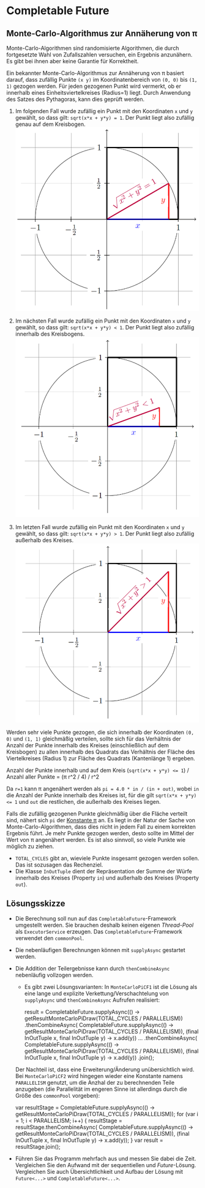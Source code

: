 # Completable Future

## Monte-Carlo-Algorithmus zur Annäherung von π

Monte-Carlo-Algorithmen sind randomisierte Algorithmen, die durch fortgesetzte Wahl von Zufallszahlen versuchen, ein Ergebnis anzunähern. Es gibt bei ihnen aber keine Garantie für Korrektheit.

Ein bekannter Monte-Carlo-Algorithmus zur Annäherung von π basiert darauf, dass zufällig Punkte `(x y)` im Koordinatenbereich von `(0, 0)` bis `(1, 1)` gezogen werden. Für jeden gezogenen Punkt wird vermerkt, ob er innerhalb eines Einheitsviertelkreises (Radius=1) liegt. Durch Anwendung des Satzes des Pythagoras, kann dies geprüft werden.

1. Im folgenden Fall wurde zufällig ein Punkt mit den Koordinaten `x` und `y` gewählt, so dass gilt: `sqrt(x*x + y*y) = 1`. Der Punkt liegt also zufällig genau auf dem Kreisbogen.<br/>
![sqrt(x*x + y*y) = 1](doc/on.png "sqrt(x*x + y*y) = 1") 

2. Im nächsten Fall wurde zufällig ein Punkt mit den Koordinaten `x` und `y` gewählt, so dass gilt: `sqrt(x*x + y*y) < 1`. Der Punkt liegt also zufällig innerhalb des Kreisbogens.<br/>
![sqrt(x*x + y*y) < 1](doc/in.png "sqrt(x*x + y*y) < 1") 

3. Im letzten Fall wurde zufällig ein Punkt mit den Koordinaten `x` und `y` gewählt, so dass gilt: `sqrt(x*x + y*y) > 1`. Der Punkt liegt also zufällig außerhalb des Kreises.<br/>
![sqrt(x*x + y*y) > 1](doc/out.png "sqrt(x*x + y*y) > 1") 

Werden sehr viele Punkte gezogen, die sich innerhalb der Koordinaten `(0, 0)` und `(1, 1)` gleichmäßig verteilen, sollte sich für das Verhältnis der Anzahl der Punkte innerhalb des Kreises (einschließlich auf dem Kreisbogen) zu allen innerhalb des Quadrats das Verhältnis der Fläche des Viertelkreises (Radius 1) zur Fläche des Quadrats (Kantenlänge 1) ergeben.


Anzahl der Punkte innerhalb und auf dem Kreis (`sqrt(x*x + y*y) <= 1`) / Anzahl aller Punkte = (π r^2 / 4) / r^2

Da `r=1` kann π angenähert werden als `pi = 4.0 * in / (in + out)`, wobei `in` die Anzahl der Punkte innerhalb des Kreises ist, für die gilt `sqrt(x*x + y*y) <= 1` und `out` die restlichen, die außerhalb des Kreises liegen. 

Falls die zufällig gezogenen Punkte gleichmäßig über die Fläche verteilt sind, nähert sich `pi` der [Konstante π](https://3.141592653589793238462643383279502884197169399375105820974944592.eu/)
 an. Es liegt in der Natur der Sache von Monte-Carlo-Algorithmen, dass dies nicht in jedem Fall zu einem korrekten Ergebnis führt. Je mehr Punkte gezogen werden, desto sollte im Mittel der Wert von π angenähert werden. Es ist also sinnvoll, so viele Punkte wie möglich zu ziehen. 

* `TOTAL_CYCLES` gibt an, wieviele Punkte insgesamt gezogen werden sollen. Das ist sozusagen das Rechenziel. 
* Die Klasse ``InOutTuple`` dient der Repräsentation der Summe der Würfe innerhalb des Kreises (Property ``in``) und außerhalb des Kreises (Property ``out``). 

## Lösungsskizze

* Die Berechnung soll nun auf das ``CompletableFuture``-Framework umgestellt werden. Sie brauchen deshalb keinen eigenen *Thread-Pool* als ``ExecutorService`` erzeugen. Das ``CompletableFuture``-Framework verwendet den ``commonPool``. 
* Die nebenläufigen Berechnungen können mit ``supplyAsync`` gestartet werden.
* Die Addition der Teilergebnisse kann durch ``thenCombineAsync`` nebenläufig vollzogen werden.

  * Es gibt zwei Lösungsvarianten: In ``MonteCarloPiCF1`` ist die Lösung als eine lange und explizite Verkettung/Verschachtelung  von ``supplyAsync`` und ``thenCombineAsync`` Aufrufen realisiert:
  
	result = CompletableFuture.supplyAsync(() -> getResultMonteCarloPiDraw(TOTAL_CYCLES / PARALLELISM))
                .thenCombineAsync(
                        CompletableFuture.supplyAsync(() -> getResultMonteCarloPiDraw(TOTAL_CYCLES / PARALLELISM)),
                        (final InOutTuple x, final InOutTuple y) -> x.add(y))
                ...
                .thenCombineAsync(
                        CompletableFuture.supplyAsync(() -> getResultMonteCarloPiDraw(TOTAL_CYCLES / PARALLELISM)),
                        (final InOutTuple x, final InOutTuple y) -> x.add(y))
                .join();

  Der Nachteil ist, dass eine Erweiterung/Änderung unübersichtlich wird. Bei ``MonteCarloPiCF2`` wird hingegen wieder eine Konstante namens ``PARALLELISM`` genutzt, um die Anzhal der zu berechnenden Teile anzugeben (die Parallelität im engeren Sinne ist allerdings durch die Größe des ``commonPool`` vorgeben):

	var resultStage = CompletableFuture.supplyAsync(() -> getResultMonteCarloPiDraw(TOTAL_CYCLES / PARALLELISM));
	for (var i = 1; i < PARALLELISM; i++) {
	resultStage = resultStage.thenCombineAsync(
		CompletableFuture.supplyAsync(() -> getResultMonteCarloPiDraw(TOTAL_CYCLES / PARALLELISM)),
            	(final InOutTuple x, final InOutTuple y) -> x.add(y));
	}
	var result = resultStage.join();   

* Führen Sie das Programm mehrfach aus und messen Sie dabei die Zeit. Vergleichen Sie den Aufwand mit der sequentiellen und *Future*-Lösung. Vergleichen Sie auch Übersichtlichkeit und Aufbau der Lösung mit ``Future<...>`` und ``CompletableFuture<...>``. 
